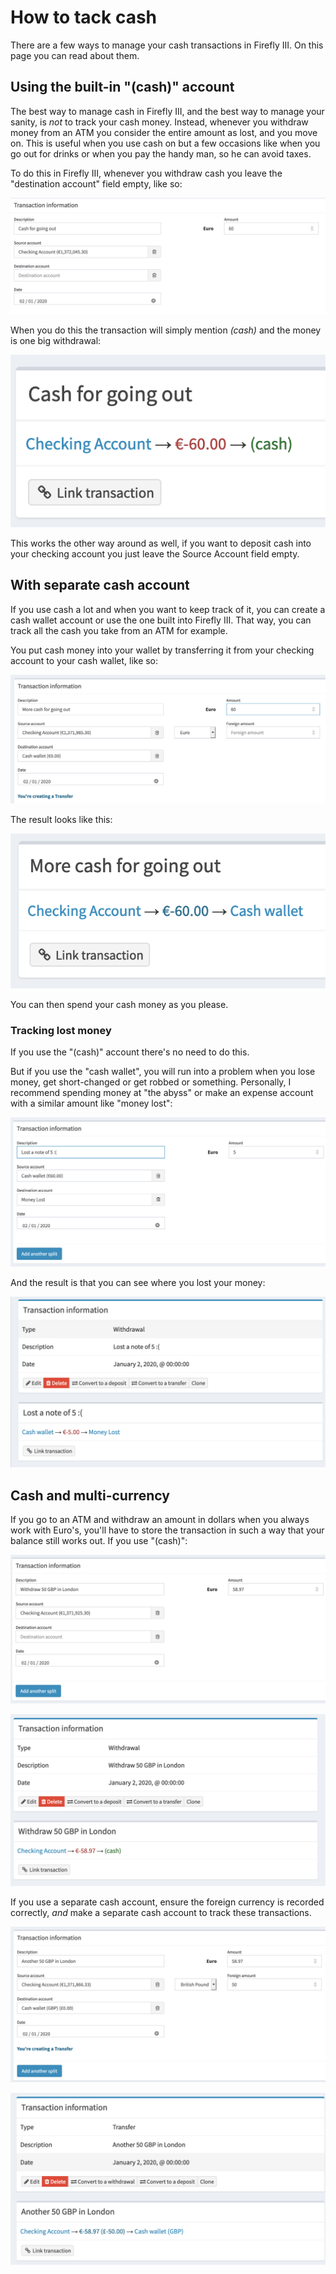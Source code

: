 # How to tack cash

There are a few ways to manage your cash transactions in Firefly III. On this page you can read about them.

## Using the built-in "(cash)" account

The best way to manage cash in Firefly III, and the best way to manage your sanity, is _not_ to track your cash money. Instead, whenever you withdraw money from an ATM you consider the entire amount as lost, and you move on. This is useful when you use cash on but a few occasions like when you go out for drinks or when you pay the handy man, so he can avoid taxes.

To do this in Firefly III, whenever you withdraw cash you leave the "destination account" field empty, like so:

![Making a new transaction for the (cash) account.](../../../images/how-to/firefly-iii/finances/cash_built_in_1.png)

When you do this the transaction will simply mention _(cash)_ and the money is one big withdrawal:

![View a transaction for the (cash) account.](../../../images/how-to/firefly-iii/finances/cash_built_in_2.png)

This works the other way around as well, if you want to deposit cash into your checking account you just leave the Source Account field empty.

## With separate cash account

If you use cash a lot and when you want to keep track of it, you can create a cash wallet account or use the one built into Firefly III. That way, you can track all the cash you take from an ATM for example.

You put cash money into your wallet by transferring it from your checking account to your cash wallet, like so:

![Making a new transaction for a cash wallet.](../../../images/how-to/firefly-iii/finances/cash_wallet_1.png)

The result looks like this:

![View a transaction for the cash wallet.](../../../images/how-to/firefly-iii/finances/cash_wallet_2.png)

You can then spend your cash money as you please.

### Tracking lost money

If you use the "(cash)" account there's no need to do this.

But if you use the "cash wallet", you will run into a problem when you lose money, get short-changed or get robbed or something. Personally, I recommend spending money at "the abyss" or make an expense account with a similar amount like "money lost":

![Create a transaction about money lost.](../../../images/how-to/firefly-iii/finances/money_lost_1.png)

And the result is that you can see where you lost your money:

![View a transaction about money lost.](../../../images/how-to/firefly-iii/finances/money_lost_2.png)

## Cash and multi-currency

If you go to an ATM and withdraw an amount in dollars when you always work with Euro's, you'll have to store the transaction in such a way that your balance still works out. If you use "(cash)":

![Create a multi-currency cash withdrawal.](../../../images/how-to/firefly-iii/finances/multi_1.png)

![View a multi-currency cash withdrawal.](../../../images/how-to/firefly-iii/finances/multi_2.png)

If you use a separate cash account, ensure the foreign currency is recorded correctly, _and_ make a separate cash account to track these transactions.

![Create a multi-currency cash transfer to your wallet.](../../../images/how-to/firefly-iii/finances/multi_3.png)

![View a multi-currency cash transfer to your wallet.](../../../images/how-to/firefly-iii/finances/multi_4.png)
